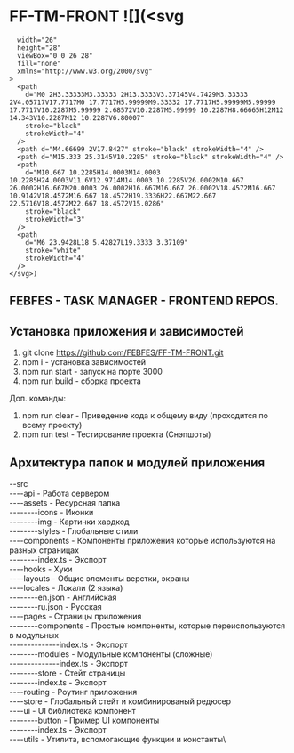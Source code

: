 # FF-TM-FRONT ![](<svg
      width="26"
      height="28"
      viewBox="0 0 26 28"
      fill="none"
      xmlns="http://www.w3.org/2000/svg"
    >
      <path
        d="M0 2H3.33333M3.33333 2H13.3333V3.37145V4.7429M3.33333 2V4.05717V17.7717M0 17.7717H5.99999M9.33332 17.7717H5.99999M5.99999 17.7717V10.2287M5.99999 2.68572V10.2287M5.99999 10.2287H8.66665H12M12 14.343V10.2287M12 10.2287V6.80007"
        stroke="black"
        strokeWidth="4"
      />
      <path d="M4.66699 2V17.8427" stroke="black" strokeWidth="4" />
      <path d="M15.333 25.3145V10.2285" stroke="black" strokeWidth="4" />
      <path
        d="M10.667 10.2285H14.0003M14.0003 10.2285H24.0003V11.6V12.9714M14.0003 10.2285V26.0002M10.667 26.0002H16.667M20.0003 26.0002H16.667M16.667 26.0002V18.4572M16.667 10.9142V18.4572M16.667 18.4572H19.3336H22.667M22.667 22.5716V18.4572M22.667 18.4572V15.0286"
        stroke="black"
        strokeWidth="3"
      />
      <path
        d="M6 23.9428L18 5.42827L19.3333 3.37109"
        stroke="white"
        strokeWidth="4"
      />
    </svg>)
## FEBFES - TASK MANAGER - FRONTEND REPOS.

## Установка приложения и зависимостей
1. git clone https://github.com/FEBFES/FF-TM-FRONT.git
2. npm i - установка зависимостей
3. npm run start - запуск на порте 3000
4. npm run build - сборка проекта

Доп. команды:
1. npm run clear - Приведение кода к общему виду (проходится по всему проекту)
2. npm run test - Тестирование проекта (Снэпшоты)

## Архитектура папок и модулей приложения
--src\
----api - Работа сервером\
----assets - Ресурсная папка\
--------icons - Иконки\
--------img - Картинки хардкод\
--------styles - Глобальные стили\
----components - Компоненты приложения которые используются на разных страницах\
--------index.ts - Экспорт\
----hooks - Хуки\
----layouts - Общие элементы верстки, экраны\
----locales - Локали (2 языка)\
--------en.json - Английская\
--------ru.json - Русская\
----pages - Страницы приложения\
--------components - Простые компоненты, которые переиспользуются в модульных\
--------------index.ts - Экспорт\
--------modules - Модульные компоненты (сложные)\
--------------index.ts - Экспорт\
--------store - Стейт страницы\
--------index.ts - Экспорт\
----routing - Роутинг приложения\
----store - Глобальный стейт и комбинированый редюсер\
----ui - UI библиотека компонент\
--------button - Пример UI компоненты\
--------index.ts - Экспорт\
----utils - Утилита, вспомогающие функции и константы\
